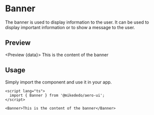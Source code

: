 # Banner

<script>
  import { Preview } from '$components';
  import { Banner } from '$lib/components/banner';

  export let data;
</script>

The banner is used to display information to the user. It can be used to display
important information or to show a message to the user.

## Preview

<Preview {data}>
<Banner>
This is the content of the banner
</Banner>
</Preview>

## Usage

Simply import the component and use it in your app.

```svelte
<script lang="ts">
  import { Banner } from '@mikededo/aero-ui';
</script>

<Banner>This is the content of the banner</Banner>
```
